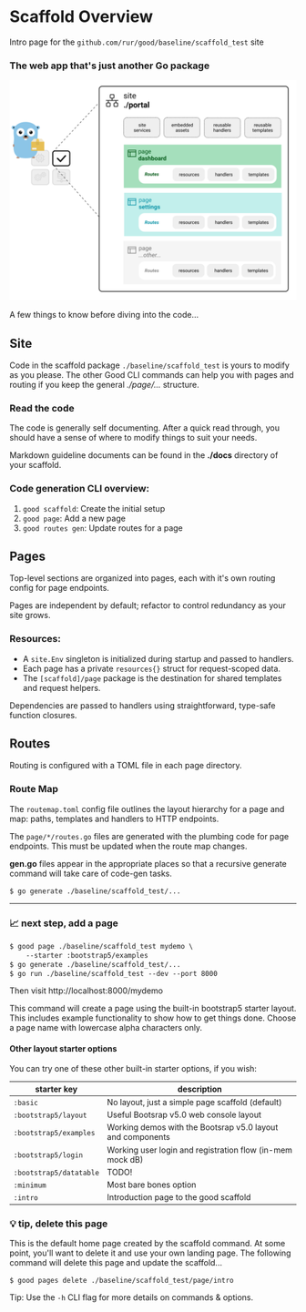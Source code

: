 # Scaffold Overview

Intro page for the `github.com/rur/good/baseline/scaffold_test` site

### The web app that's just another Go package

![diagram](./templates/diagram.svg)

A few things to know before diving into the code...

## Site

Code in the scaffold package `./baseline/scaffold_test` is yours to modify as you please. The other Good CLI commands can help you with pages and routing if you keep the general _./page/..._ structure.

### Read the code

The code is generally self documenting. After a quick read through, you should have a sense of where to modify things to suit your needs.

Markdown guideline documents can be found in the __./docs__ directory of your scaffold.

### Code generation CLI overview:

1. `good scaffold`: Create the initial setup
2. `good page`: Add a new page
3. `good routes gen`: Update routes for a page


## Pages

Top-level sections are organized into pages, each with it's own routing config for page endpoints.

Pages are independent by default; refactor to control redundancy as your site grows.

### Resources:

* A `site.Env` singleton is initialized during startup and passed to handlers.
* Each page has a private `resources{}` struct for request-scoped data.
* The `[scaffold]/page` package is the destination for shared templates and request helpers.

Dependencies are passed to handlers using straightforward, type-safe function closures.

## Routes

Routing is configured with a TOML file in each page directory.

### Route Map

The `routemap.toml` config file outlines the layout hierarchy for a page and map: paths, templates and handlers to HTTP endpoints.

The `page/*/routes.go` files are generated with the plumbing code for page endpoints. This must be updated when
the route map changes.

__gen.go__ files appear in the appropriate places so that a recursive generate command will take care of code-gen tasks.

```
$ go generate ./baseline/scaffold_test/...
```

---

### 📈 next step, add a page

```
$ good page ./baseline/scaffold_test mydemo \
    --starter :bootstrap5/examples
$ go generate ./baseline/scaffold_test/...
$ go run ./baseline/scaffold_test --dev --port 8000
```

Then visit http://localhost:8000/mydemo

This command will create a page using the built-in bootstrap5 starter layout. This includes example functionality to show how to get things done. Choose a page name with lowercase alpha characters only.

#### Other layout starter options

You can try one of these other built-in starter options, if you wish:

| starter key             | description                    |
|-------------------------|--------------------------------|
| `:basic`                |	No layout, just a simple page scaffold (default)
| `:bootstrap5/layout`    |	Useful Bootsrap v5.0 web console layout
| `:bootstrap5/examples`  |	Working demos with the Bootsrap v5.0 layout and components
| `:bootstrap5/login`     |	Working user login and registration flow (in-mem mock dB)
| `:bootstrap5/datatable` |	TODO!
| `:minimum`              | Most bare bones option
| `:intro`                | Introduction page to the good scaffold


### 💡 tip, delete this page

This is the default home page created by the scaffold command. At some point, you'll want to delete it and use your own landing page. The following command will delete this page and update the scaffold...

```
$ good pages delete ./baseline/scaffold_test/page/intro
```

Tip: Use the `-h` CLI flag for more details on commands & options.

